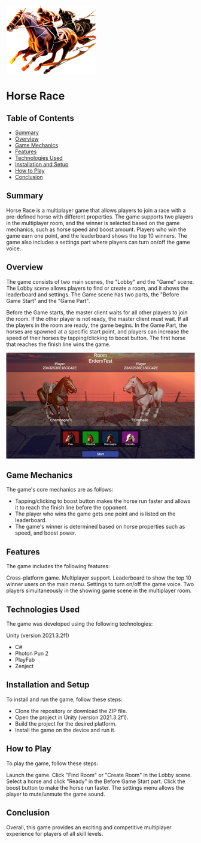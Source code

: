 ![Game Logo](Screenshots/game-logo.png)

# Horse Race

## Table of Contents
- [Summary](#summary)
- [Overview](#overview)
- [Game Mechanics](#game)
- [Features](#features)
- [Technologies Used](#technologies)
- [Installation and Setup](#installation)
- [How to Play](#how)
- [Conclusion](#conclusion)

## Summary
Horse Race is a multiplayer game that allows players to join a race with a pre-defined horse with different properties. The game supports two players in the multiplayer room, and the winner is selected based on the game mechanics, such as horse speed and boost amount. Players who win the game earn one point, and the leaderboard shows the top 10 winners. The game also includes a settings part where players can turn on/off the game voice.

## Overview
The game consists of two main scenes, the "Lobby" and the "Game" scene. The Lobby scene allows players to find or create a room, and it shows the leaderboard and settings. The Game scene has two parts, the "Before Game Start" and the "Game Part".

Before the Game starts, the master client waits for all other players to join the room. If the other player is not ready, the master client must wait. If all the players in the room are ready, the game begins. In the Game Part, the horses are spawned at a specific start point, and players can increase the speed of their horses by tapping/clicking to boost button. The first horse that reaches the finish line wins the game.

![Gameplay](Screenshots/gameplay.png)

## Game Mechanics
The game's core mechanics are as follows:

- Tapping/clicking to boost button makes the horse run faster and allows it to reach the finish line before the opponent.
- The player who wins the game gets one point and is listed on the leaderboard.
- The game's winner is determined based on horse properties such as speed, and boost power.

## Features
The game includes the following features:

Cross-platform game.
Multiplayer support.
Leaderboard to show the top 10 winner users on the main menu.
Settings to turn on/off the game voice.
Two players simultaneously in the showing game scene in the multiplayer room.

## Technologies Used
The game was developed using the following technologies:

Unity (version 2021.3.2f1)
- C#
- Photon Pun 2
- PlayFab
- Zenject

## Installation and Setup
To install and run the game, follow these steps:

- Clone the repository or download the ZIP file.
- Open the project in Unity (version 2021.3.2f1).
- Build the project for the desired platform.
- Install the game on the device and run it.

## How to Play
To play the game, follow these steps:

Launch the game.
Click "Find Room" or "Create Room" in the Lobby scene.
Select a horse and click "Ready" in the Before Game Start part.
Click the boost button to make the horse run faster.
The settings menu allows the player to mute/unmute the game sound.

## Conclusion
Overall, this game provides an exciting and competitive multiplayer experience for players of all skill levels.
